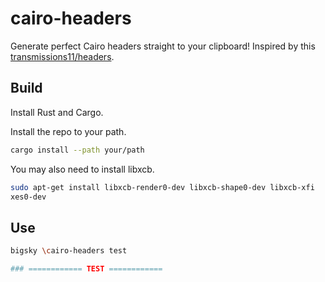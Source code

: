 # cairo-headers

Generate perfect Cairo headers straight to your clipboard! Inspired by this [transmissions11/headers](https://github.com/transmissions11/headers).

## Build

Install Rust and Cargo.  

Install the repo to your path. 

```sh
cargo install --path your/path
```

You may also need to install libxcb. 

```sh
sudo apt-get install libxcb-render0-dev libxcb-shape0-dev libxcb-xfi
xes0-dev
```

## Use

```sh
bigsky \cairo-headers test
```

```sh
### ============ TEST ============
```

